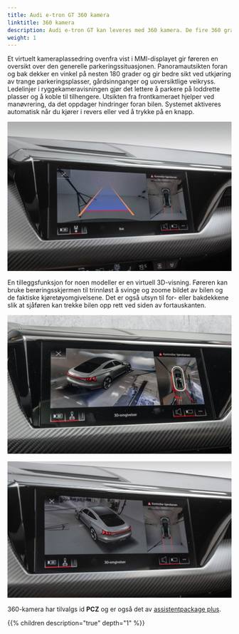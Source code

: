 ```yaml
---
title: Audi e-tron GT 360 kamera
linktitle: 360 kamera
description: Audi e-tron GT kan leveres med 360 kamera. De fire 360 graders kameraene på Audi e-tron GT skanner umiddelbar nærhet og viser hindringer innenfor. Sjåfører kan velge mellom ulike visninger som forenkler parkering og manøvrering.
weight: 1
---
```


Et virtuelt kameraplassedring ovenfra vist i MMI-displayet gir føreren en oversikt over den generelle parkeringssituasjonen. Panoramautsikten foran og bak dekker en vinkel på nesten 180 grader og gir bedre sikt ved utkjøring av trange parkeringsplasser, gårdsinnganger og uoversiktlige veikryss. Ledelinjer i ryggekameravisningen gjør det lettere å parkere på loddrette plasser og å koble til tilhengere. Utsikten fra frontkameraet hjelper ved manøvrering, da det oppdager hindringer foran bilen. Systemet aktiveres automatisk når du kjører i revers eller ved å trykke på en knapp.

![Kamera bak](camerarear.jpg "Ryggekamera kombinert meed topp view")

En tilleggsfunksjon for noen modeller er en virtuell 3D-visning. Føreren kan bruke berøringsskjermen til trinnløst å svinge og zoome bildet av bilen og de faktiske kjøretøyomgivelsene. Det er også utsyn til for- eller bakdekkene slik at sjåføren kan trekke bilen opp rett ved siden av fortauskanten.

![3dview](camera3d.jpg "3D-visning kombinert med topp view")

![3dview](camera3d_2.jpg "3D-visning kobminert med topp view")

360-kamera har tilvalgs id **PCZ** og er også det av [assistentpackage plus](../../../optionguide/list/#driver-asssist-systems).

{{% children description="true" depth="1" %}}
